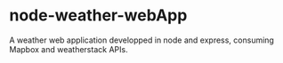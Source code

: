 # node-weather-webApp
A weather web application developped in node and express, consuming Mapbox and weatherstack APIs.
